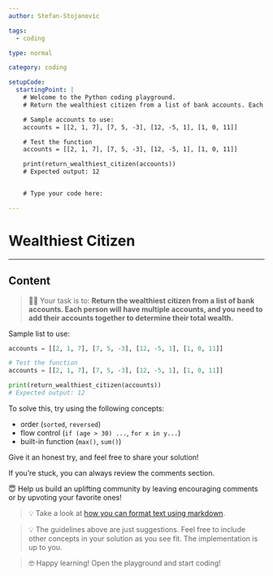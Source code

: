 ```yaml
---
author: Stefan-Stojanovic

tags:
  - coding

type: normal

category: coding

setupCode:
  startingPoint: |
    # Welcome to the Python coding playground.
    # Return the wealthiest citizen from a list of bank accounts. Each person will have multiple accounts, and you need to add their accounts together to determine their total wealth.

    # Sample accounts to use:
    accounts = [[2, 1, 7], [7, 5, -3], [12, -5, 1], [1, 0, 11]]

    # Test the function
    accounts = [[2, 1, 7], [7, 5, -3], [12, -5, 1], [1, 0, 11]]

    print(return_wealthiest_citizen(accounts))
    # Expected output: 12


    # Type your code here:

---
```


# Wealthiest Citizen

---

## Content

> 👩‍💻 Your task is to: **Return the wealthiest citizen from a list of bank accounts. Each person will have multiple accounts, and you need to add their accounts together to determine their total wealth.**

Sample list to use:
```python
accounts = [[2, 1, 7], [7, 5, -3], [12, -5, 1], [1, 0, 11]]

# Test the function
accounts = [[2, 1, 7], [7, 5, -3], [12, -5, 1], [1, 0, 11]]

print(return_wealthiest_citizen(accounts))
# Expected output: 12
```

To solve this, try using the following concepts:
- order (`sorted`, `reversed`)
- flow control (`if (age > 30) ...`, `for x in y...`)
- built-in function (`max()`, `sum()`)

Give it an honest try, and feel free to share your solution!

If you’re stuck, you can always review the comments section.

😇 Help us build an uplifting community by leaving encouraging comments or by upvoting your favorite ones!

> 💡 Take a look at [how you can format text using markdown](https://www.enki.com/glossary/general/markdown-formatting).

> 💡 The guidelines above are just suggestions. Feel free to include other concepts in your solution as you see fit. The implementation is up to you.

> 🤓 Happy learning! Open the playground and start coding!
